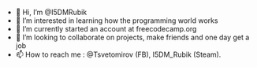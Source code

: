 - 👋 Hi, I’m @I5DMRubik
- 👀 I’m interested in learning how the programming world works
- 🌱 I’m currently started an account at freecodecamp.org
- 💞️ I’m looking to collaborate on projects, make friends and one day get a job
- 📫 How to reach me : @Tsvetomirov (FB), I5DM_Rubik (Steam). 
